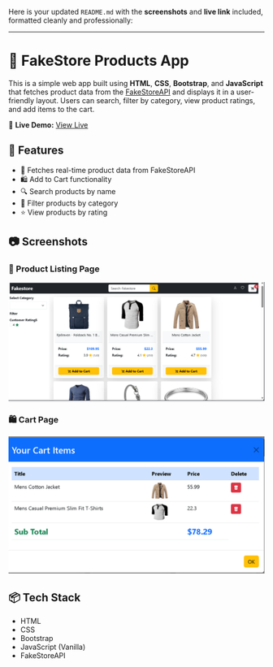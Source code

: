 Here is your updated `README.md` with the **screenshots** and **live link** included, formatted cleanly and professionally:

---

# 🛒 FakeStore Products App

This is a simple web app built using **HTML**, **CSS**, **Bootstrap**, and **JavaScript** that fetches product data from the [FakeStoreAPI](https://fakestoreapi.com/) and displays it in a user-friendly layout. Users can search, filter by category, view product ratings, and add items to the cart.

🔗 **Live Demo:** [View Live](https://fetching-6j9u3wq8z-asraruddins-projects.vercel.app/)

## 🚀 Features

* 🔄 Fetches real-time product data from FakeStoreAPI
* 🛍️ Add to Cart functionality
* 🔍 Search products by name
* 🧩 Filter products by category
* ⭐ View products by rating

## 📷 Screenshots

### 🛒 Product Listing Page

![Product Page](https://github.com/Asraaruddin/fetching-API/blob/59c517359ec6089b5671b347e52ea93ce8f2a9d5/product.png?raw=true)

### 🛍️ Cart Page

![Cart Page](https://github.com/Asraaruddin/fetching-API/blob/59c517359ec6089b5671b347e52ea93ce8f2a9d5/cart.png?raw=true)

## 📦 Tech Stack

* HTML
* CSS
* Bootstrap
* JavaScript (Vanilla)
* FakeStoreAPI

